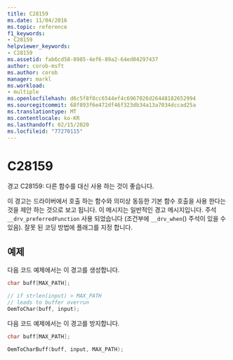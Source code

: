 ```yaml
---
title: C28159
ms.date: 11/04/2016
ms.topic: reference
f1_keywords:
- C28159
helpviewer_keywords:
- C28159
ms.assetid: fab6cd58-0985-4ef6-89a2-64ed04297437
author: corob-msft
ms.author: corob
manager: markl
ms.workload:
- multiple
ms.openlocfilehash: d6c5f8f8cc6544ef4c6967026d26448182652994
ms.sourcegitcommit: 68f893f6e472df46f323db34a13a7034dccad25a
ms.translationtype: MT
ms.contentlocale: ko-KR
ms.lasthandoff: 02/15/2020
ms.locfileid: "77270115"
---
```

# <a name="c28159"></a>C28159
경고 C28159: 다른 함수를 대신 사용 하는 것이 좋습니다.

 이 경고는 드라이버에서 호출 하는 함수와 의미상 동등한 기본 함수 호출을 사용 한다는 것을 제안 하는 것으로 보고 됩니다. 이 메시지는 일반적인 경고 메시지입니다. 주석 `__drv_preferredFunction` 사용 되었습니다 (조건부에 `__drv_when`() 주석이 있을 수 있음). 잘못 된 코딩 방법에 플래그를 지정 합니다.

## <a name="example"></a>예제
 다음 코드 예제에서는 이 경고를 생성합니다.

```cpp
char buff[MAX_PATH];

// if strlen(input) > MAX_PATH
// leads to buffer overrun
OemToChar(buff, input);
```

 다음 코드 예제에서는 이 경고를 방지합니다.

```cpp
char buff[MAX_PATH];

OemToCharBuff(buff, input, MAX_PATH);
```
